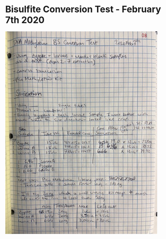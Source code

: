# Bisulfite Conversion Test - February 7th 2020

![](https://github.com/epigeneticstoocean/2018OAExp_larvae/blob/master/figures/pg8_2020Feb7_BSConversion.jpg)
